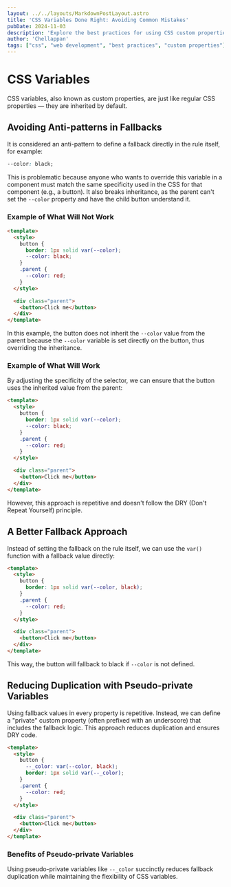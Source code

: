 ```yaml
---
layout: ../../layouts/MarkdownPostLayout.astro
title: 'CSS Variables Done Right: Avoiding Common Mistakes'
pubDate: 2024-11-03
description: 'Explore the best practices for using CSS custom properties, including how to handle inheritance and implement efficient fallbacks.'
author: 'Chellappan'
tags: ["css", "web development", "best practices", "custom properties"]
---
```


# CSS Variables

CSS variables, also known as custom properties, are just like regular CSS properties — they are inherited by default.

## Avoiding Anti-patterns in Fallbacks

It is considered an anti-pattern to define a fallback directly in the rule itself, for example:

```css
--color: black;
```

This is problematic because anyone who wants to override this variable in a component must match the same specificity used in the CSS for that component (e.g., a button). It also breaks inheritance, as the parent can't set the `--color` property and have the child button understand it.

### Example of What Will Not Work

```html
<template>
  <style>
    button {
      border: 1px solid var(--color);
      --color: black;
    }
    .parent {
      --color: red;
    }
  </style>

  <div class="parent">
    <button>Click me</button>
  </div>
</template>
```

In this example, the button does not inherit the `--color` value from the parent because the `--color` variable is set directly on the button, thus overriding the inheritance.

### Example of What Will Work

By adjusting the specificity of the selector, we can ensure that the button uses the inherited value from the parent:

```html
<template>
  <style>
    button {
      border: 1px solid var(--color);
      --color: black;
    }
    .parent {
      --color: red;
    }
  </style>

  <div class="parent">
    <button>Click me</button>
  </div>
</template>
```

However, this approach is repetitive and doesn't follow the DRY (Don't Repeat Yourself) principle.

## A Better Fallback Approach

Instead of setting the fallback on the rule itself, we can use the `var()` function with a fallback value directly:

```html
<template>
  <style>
    button {
      border: 1px solid var(--color, black);
    }
    .parent {
      --color: red;
    }
  </style>

  <div class="parent">
    <button>Click me</button>
  </div>
</template>
```

This way, the button will fallback to black if `--color` is not defined.

## Reducing Duplication with Pseudo-private Variables

Using fallback values in every property is repetitive. Instead, we can define a "private" custom property (often prefixed with an underscore) that includes the fallback logic. This approach reduces duplication and ensures DRY code.

```html
<template>
  <style>
    button {
      --_color: var(--color, black);
      border: 1px solid var(--_color);
    }
    .parent {
      --color: red;
    }
  </style>

  <div class="parent">
    <button>Click me</button>
  </div>
</template>
```

### Benefits of Pseudo-private Variables

Using pseudo-private variables like `--_color` succinctly reduces fallback duplication while maintaining the flexibility of CSS variables.
